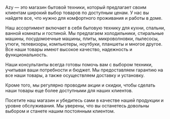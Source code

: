 Azy — это магазин бытовой техники, который предлагает своим клиентам широкий выбор товаров по доступным ценам. У нас вы найдете все, что нужно для комфортного проживания и работы в доме.

Наш ассортимент включает в себя бытовую технику для кухни, спальни, ванной комнаты и гостиной. Мы предлагаем холодильники, стиральные машины, посудомоечные машины, плиты, микроволновки, пылесосы, утюги, телевизоры, компьютеры, ноутбуки, планшеты и многое другое. Все наши товары имеют высокое качество, надежность и функциональность.

Наши консультанты всегда готовы помочь вам с выбором техники, учитывая ваши потребности и бюджет. Мы предоставляем гарантию на все наши товары, а также осуществляем доставку и установку.

Кроме того, мы регулярно проводим акции и скидки, чтобы сделать наши товары еще более доступными для наших клиентов.

Посетите наш магазин и убедитесь сами в качестве нашей продукции и уровне обслуживания. Мы уверены, что вы останетесь довольны выбором и станете нашим постоянным клиентом.
